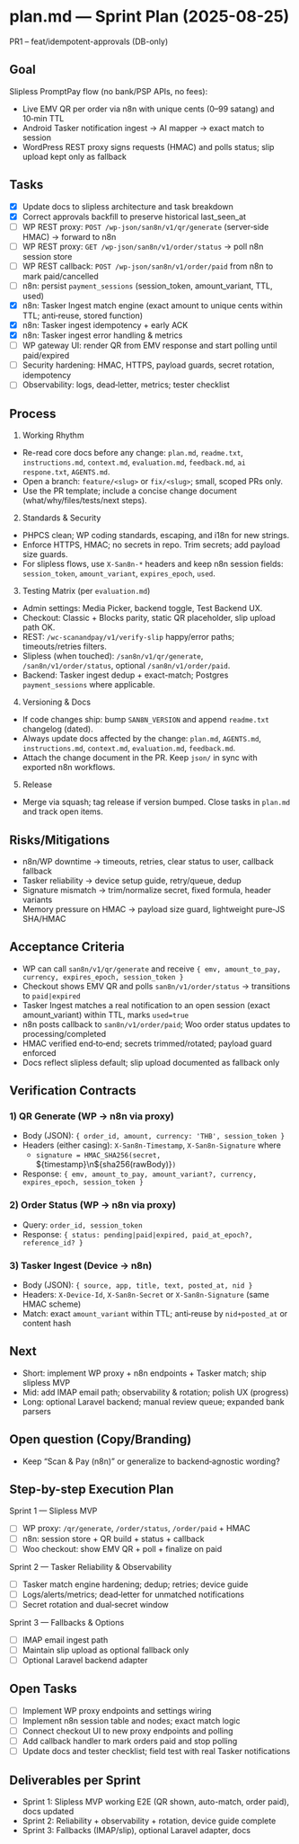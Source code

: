 # plan.md — Sprint Plan (2025-08-25)

PR1 – feat/idempotent-approvals (DB-only)

## Goal
Slipless PromptPay flow (no bank/PSP APIs, no fees):
- Live EMV QR per order via n8n with unique cents (0–99 satang) and 10‑min TTL
- Android Tasker notification ingest → AI mapper → exact match to session
- WordPress REST proxy signs requests (HMAC) and polls status; slip upload kept only as fallback

## Tasks
- [x] Update docs to slipless architecture and task breakdown
- [x] Correct approvals backfill to preserve historical last_seen_at
- [ ] WP REST proxy: `POST /wp-json/san8n/v1/qr/generate` (server‑side HMAC) → forward to n8n
- [ ] WP REST proxy: `GET /wp-json/san8n/v1/order/status` → poll n8n session store
- [ ] WP REST callback: `POST /wp-json/san8n/v1/order/paid` from n8n to mark paid/cancelled
- [ ] n8n: persist `payment_sessions` (session_token, amount_variant, TTL, used)
- [x] n8n: Tasker Ingest match engine (exact amount to unique cents within TTL; anti‑reuse, stored function)
- [x] n8n: Tasker ingest idempotency + early ACK
- [x] n8n: Tasker ingest error handling & metrics
- [ ] WP gateway UI: render QR from EMV response and start polling until paid/expired
- [ ] Security hardening: HMAC, HTTPS, payload guards, secret rotation, idempotency
- [ ] Observability: logs, dead‑letter, metrics; tester checklist

## Process

1) Working Rhythm
- Re-read core docs before any change: `plan.md`, `readme.txt`, `instructions.md`, `context.md`, `evaluation.md`, `feedback.md`, `ai respone.txt`, `AGENTS.md`.
- Open a branch: `feature/<slug>` or `fix/<slug>`; small, scoped PRs only.
- Use the PR template; include a concise change document (what/why/files/tests/next steps).

2) Standards & Security
- PHPCS clean; WP coding standards, escaping, and i18n for new strings.
- Enforce HTTPS, HMAC; no secrets in repo. Trim secrets; add payload size guards.
- For slipless flows, use `X-San8n-*` headers and keep n8n session fields: `session_token`, `amount_variant`, `expires_epoch`, `used`.

3) Testing Matrix (per `evaluation.md`)
- Admin settings: Media Picker, backend toggle, Test Backend UX.
- Checkout: Classic + Blocks parity, static QR placeholder, slip upload path OK.
- REST: `/wc-scanandpay/v1/verify-slip` happy/error paths; timeouts/retries filters.
- Slipless (when touched): `/san8n/v1/qr/generate`, `/san8n/v1/order/status`, optional `/san8n/v1/order/paid`.
- Backend: Tasker ingest dedup + exact-match; Postgres `payment_sessions` where applicable.

4) Versioning & Docs
- If code changes ship: bump `SAN8N_VERSION` and append `readme.txt` changelog (dated).
- Always update docs affected by the change: `plan.md`, `AGENTS.md`, `instructions.md`, `context.md`, `evaluation.md`, `feedback.md`.
- Attach the change document in the PR. Keep `json/` in sync with exported n8n workflows.

5) Release
- Merge via squash; tag release if version bumped. Close tasks in `plan.md` and track open items.

## Risks/Mitigations
- n8n/WP downtime → timeouts, retries, clear status to user, callback fallback
- Tasker reliability → device setup guide, retry/queue, dedup
- Signature mismatch → trim/normalize secret, fixed formula, header variants
- Memory pressure on HMAC → payload size guard, lightweight pure‑JS SHA/HMAC

## Acceptance Criteria
- WP can call `san8n/v1/qr/generate` and receive `{ emv, amount_to_pay, currency, expires_epoch, session_token }`
- Checkout shows EMV QR and polls `san8n/v1/order/status` → transitions to `paid|expired`
- Tasker Ingest matches a real notification to an open session (exact amount_variant) within TTL, marks `used=true`
- n8n posts callback to `san8n/v1/order/paid`; Woo order status updates to processing/completed
- HMAC verified end‑to‑end; secrets trimmed/rotated; payload guard enforced
- Docs reflect slipless default; slip upload documented as fallback only

## Verification Contracts

### 1) QR Generate (WP → n8n via proxy)
- Body (JSON): `{ order_id, amount, currency: 'THB', session_token }`
- Headers (either casing): `X-San8n-Timestamp`, `X-San8n-Signature` where
  - `signature = HMAC_SHA256(secret, `${timestamp}\n${sha256(rawBody)}`)`
- Response: `{ emv, amount_to_pay, amount_variant?, currency, expires_epoch, session_token }`

### 2) Order Status (WP → n8n via proxy)
- Query: `order_id, session_token`
- Response: `{ status: pending|paid|expired, paid_at_epoch?, reference_id? }`

### 3) Tasker Ingest (Device → n8n)
- Body (JSON): `{ source, app, title, text, posted_at, nid }`
- Headers: `X-Device-Id`, `X-San8n-Secret` or `X-San8n-Signature` (same HMAC scheme)
- Match: exact `amount_variant` within TTL; anti‑reuse by `nid+posted_at` or content hash

## Next
- Short: implement WP proxy + n8n endpoints + Tasker match; ship slipless MVP
- Mid: add IMAP email path; observability & rotation; polish UX (progress)
- Long: optional Laravel backend; manual review queue; expanded bank parsers

## Open question (Copy/Branding)
- Keep “Scan & Pay (n8n)” or generalize to backend‑agnostic wording?

## Step-by-step Execution Plan
Sprint 1 — Slipless MVP
- [ ] WP proxy: `/qr/generate`, `/order/status`, `/order/paid` + HMAC
- [ ] n8n: session store + QR build + status + callback
- [ ] Woo checkout: show EMV QR + poll + finalize on paid

Sprint 2 — Tasker Reliability & Observability
- [ ] Tasker match engine hardening; dedup; retries; device guide
- [ ] Logs/alerts/metrics; dead‑letter for unmatched notifications
- [ ] Secret rotation and dual‑secret window

Sprint 3 — Fallbacks & Options
- [ ] IMAP email ingest path
- [ ] Maintain slip upload as optional fallback only
- [ ] Optional Laravel backend adapter

## Open Tasks
- [ ] Implement WP proxy endpoints and settings wiring
- [ ] Implement n8n session table and nodes; exact match logic
- [ ] Connect checkout UI to new proxy endpoints and polling
- [ ] Add callback handler to mark orders paid and stop polling
- [ ] Update docs and tester checklist; field test with real Tasker notifications

## Deliverables per Sprint
- Sprint 1: Slipless MVP working E2E (QR shown, auto-match, order paid), docs updated
- Sprint 2: Reliability + observability + rotation, device guide complete
- Sprint 3: Fallbacks (IMAP/slip), optional Laravel adapter, docs


